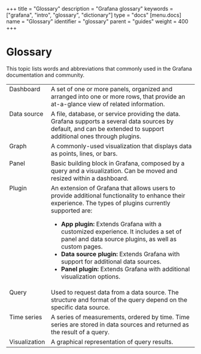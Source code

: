 +++
title = "Glossary"
description = "Grafana glossary"
keywords = ["grafana", "intro", "glossary", "dictionary"]
type = "docs"
[menu.docs]
name = "Glossary"
identifier = "glossary"
parent = "guides"
weight = 400
+++

# Glossary

This topic lists words and abbreviations that commonly used in the Grafana documentation and community.

<table>
  <tr>
    <td style = "vertical-align: top;">Dashboard</td>
    <td>A set of one or more panels, organized and arranged into one or more rows, that provide an at-a-glance view of related information.</td>
  </tr>
  <tr>
    <td style = "vertical-align: top;">Data source</td>
    <td>A file, database, or service providing the data. Grafana supports a several data sources by default, and can be extended to support additional ones through plugins.</td>
  </tr>
    <tr>
    <td style = "vertical-align: top;">Graph</td>
    <td>A commonly-used visualization that displays data as points, lines, or bars.</td>
  </tr>
    <tr>
    <td style = "vertical-align: top;">Panel</td>
    <td>Basic building block in Grafana, composed by a query and a visualization. Can be moved and resized within a dashboard.</td>
  </tr>
  <tr>
    <td style = "vertical-align: top;">Plugin</td>
    <td>An extension of Grafana that allows users to provide additional functionality to enhance their experience. The types of plugins currently supported are:
    <ul>
      <li><b>App plugin:</b> Extends Grafana with a customized experience. It includes a set of panel and data source plugins, as well as custom pages.</li>
      <li><b>Data source plugin:</b> Extends Grafana with support for additional data sources.</li>
      <li><b>Panel plugin:</b> Extends Grafana with additional visualization options.</li>
    </ul>
    </td>
  </tr>
    <tr>
    <td style = "vertical-align: top;">Query</td>
    <td>Used to request data from a data source. The structure and format of the query depend on the specific data source.</td>
  </tr>
    <tr>
    <td style = "vertical-align: top;">Time series</td>
    <td>A series of measurements, ordered by time. Time series are stored in data sources and returned as the result of a query.</td>
  </tr>
  <tr>
    <td style = "vertical-align: top;">Visualization</td>
    <td>A graphical representation of query results.</td>
  </tr>
</table>
